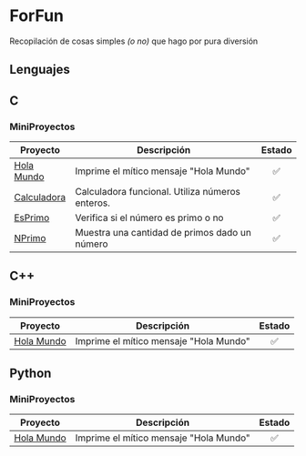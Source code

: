 # ForFun

Recopilación de cosas simples _(o no)_ que hago por pura diversión

## Lenguajes

## C

### MiniProyectos

|	Proyecto																					|	Descripción										|	Estado		|
|-----------------------------------------------------------------------------------------------|---------------------------------------------------|:-------------:|
|	[Hola Mundo](https://github.com/SrRecursive/ForFun/blob/main/C/MiniProjects/holamundo.c)	|	Imprime el mítico mensaje "Hola Mundo"			|	✅			|
|	[Calculadora](https://github.com/SrRecursive/ForFun/blob/main/C/MiniProjects/calculadora.c)	|	Calculadora funcional. Utiliza números enteros.	|	✅			|
|	[EsPrimo](https://github.com/SrRecursive/ForFun/blob/main/C/MiniProjects/nprimo.c)		|	Verifica si el número es primo o no					|	✅			|
|	[NPrimo](https://github.com/SrRecursive/ForFun/blob/main/C/MiniProjects/esprimo.c)		|	Muestra una cantidad de primos dado un número		|	✅			|

## C++

### MiniProyectos

|	Proyecto																					|	Descripción										|	Estado		|
|-----------------------------------------------------------------------------------------------|---------------------------------------------------|:-------------:|
|	[Hola Mundo](https://github.com/SrRecursive/ForFun/blob/main/C++/MiniProjects/holamundo.cpp)	|	Imprime el mítico mensaje "Hola Mundo"			|	✅			|

## Python

### MiniProyectos

|	Proyecto																						|	Descripción										|	Estado		|
|---------------------------------------------------------------------------------------------------|---------------------------------------------------|:-------------:|
|	[Hola Mundo](https://github.com/SrRecursive/ForFun/blob/main/Python/MiniProjects/holamundo.py)	|	Imprime el mítico mensaje "Hola Mundo"			|	✅			|